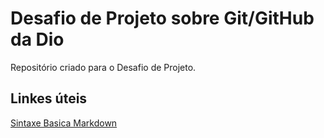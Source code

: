 # Desafio de Projeto sobre Git/GitHub da Dio
Repositório criado para o Desafio de Projeto.

## Linkes úteis
[Sintaxe Basica Markdown](https://www.markdownguide.org/basic-syntax/)
